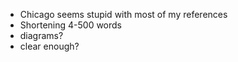- Chicago seems stupid with most of my references
- Shortening 4-500 words
- diagrams?
- clear enough?